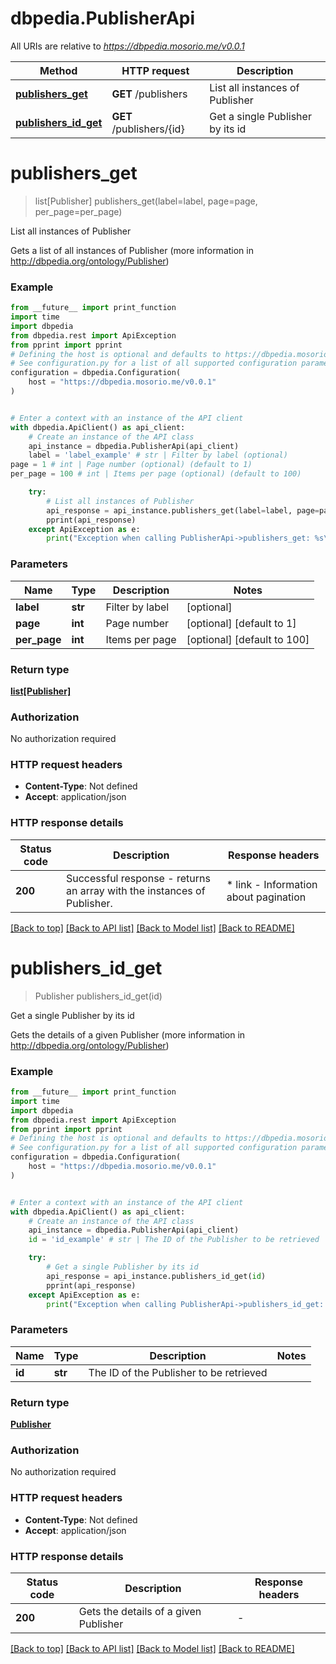 # dbpedia.PublisherApi

All URIs are relative to *https://dbpedia.mosorio.me/v0.0.1*

Method | HTTP request | Description
------------- | ------------- | -------------
[**publishers_get**](PublisherApi.md#publishers_get) | **GET** /publishers | List all instances of Publisher
[**publishers_id_get**](PublisherApi.md#publishers_id_get) | **GET** /publishers/{id} | Get a single Publisher by its id


# **publishers_get**
> list[Publisher] publishers_get(label=label, page=page, per_page=per_page)

List all instances of Publisher

Gets a list of all instances of Publisher (more information in http://dbpedia.org/ontology/Publisher)

### Example

```python
from __future__ import print_function
import time
import dbpedia
from dbpedia.rest import ApiException
from pprint import pprint
# Defining the host is optional and defaults to https://dbpedia.mosorio.me/v0.0.1
# See configuration.py for a list of all supported configuration parameters.
configuration = dbpedia.Configuration(
    host = "https://dbpedia.mosorio.me/v0.0.1"
)


# Enter a context with an instance of the API client
with dbpedia.ApiClient() as api_client:
    # Create an instance of the API class
    api_instance = dbpedia.PublisherApi(api_client)
    label = 'label_example' # str | Filter by label (optional)
page = 1 # int | Page number (optional) (default to 1)
per_page = 100 # int | Items per page (optional) (default to 100)

    try:
        # List all instances of Publisher
        api_response = api_instance.publishers_get(label=label, page=page, per_page=per_page)
        pprint(api_response)
    except ApiException as e:
        print("Exception when calling PublisherApi->publishers_get: %s\n" % e)
```

### Parameters

Name | Type | Description  | Notes
------------- | ------------- | ------------- | -------------
 **label** | **str**| Filter by label | [optional] 
 **page** | **int**| Page number | [optional] [default to 1]
 **per_page** | **int**| Items per page | [optional] [default to 100]

### Return type

[**list[Publisher]**](Publisher.md)

### Authorization

No authorization required

### HTTP request headers

 - **Content-Type**: Not defined
 - **Accept**: application/json

### HTTP response details
| Status code | Description | Response headers |
|-------------|-------------|------------------|
**200** | Successful response - returns an array with the instances of Publisher. |  * link - Information about pagination <br>  |

[[Back to top]](#) [[Back to API list]](../README.md#documentation-for-api-endpoints) [[Back to Model list]](../README.md#documentation-for-models) [[Back to README]](../README.md)

# **publishers_id_get**
> Publisher publishers_id_get(id)

Get a single Publisher by its id

Gets the details of a given Publisher (more information in http://dbpedia.org/ontology/Publisher)

### Example

```python
from __future__ import print_function
import time
import dbpedia
from dbpedia.rest import ApiException
from pprint import pprint
# Defining the host is optional and defaults to https://dbpedia.mosorio.me/v0.0.1
# See configuration.py for a list of all supported configuration parameters.
configuration = dbpedia.Configuration(
    host = "https://dbpedia.mosorio.me/v0.0.1"
)


# Enter a context with an instance of the API client
with dbpedia.ApiClient() as api_client:
    # Create an instance of the API class
    api_instance = dbpedia.PublisherApi(api_client)
    id = 'id_example' # str | The ID of the Publisher to be retrieved

    try:
        # Get a single Publisher by its id
        api_response = api_instance.publishers_id_get(id)
        pprint(api_response)
    except ApiException as e:
        print("Exception when calling PublisherApi->publishers_id_get: %s\n" % e)
```

### Parameters

Name | Type | Description  | Notes
------------- | ------------- | ------------- | -------------
 **id** | **str**| The ID of the Publisher to be retrieved | 

### Return type

[**Publisher**](Publisher.md)

### Authorization

No authorization required

### HTTP request headers

 - **Content-Type**: Not defined
 - **Accept**: application/json

### HTTP response details
| Status code | Description | Response headers |
|-------------|-------------|------------------|
**200** | Gets the details of a given Publisher |  -  |

[[Back to top]](#) [[Back to API list]](../README.md#documentation-for-api-endpoints) [[Back to Model list]](../README.md#documentation-for-models) [[Back to README]](../README.md)

